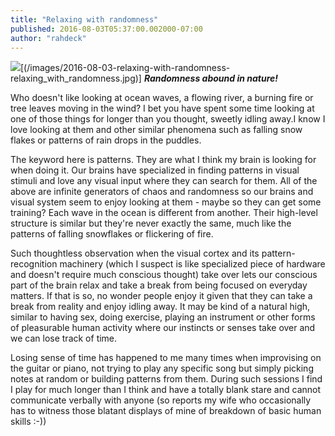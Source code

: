 ```yaml
---
title: "Relaxing with randomness"
published: 2016-08-03T05:37:00.002000-07:00
author: "rahdeck"
---
```

![](/images/thumbnails/2016-08-03-relaxing-with-randomness-relaxing_with_randomness.jpg)[(/images/2016-08-03-relaxing-with-randomness-relaxing_with_randomness.jpg)]
***Randomness abound in nature!***
  
Who doesn't like looking at ocean waves, a flowing river, a burning fire or tree leaves moving in the wind? I bet you have spent some time looking at one of those things for longer than you thought, sweetly idling away.I know I love looking at them and other similar phenomena such as falling snow flakes or patterns of rain drops in the puddles.

The keyword here is patterns. They are what I think my brain is looking for when doing it. Our brains have specialized in finding patterns in visual stimuli and love any visual input where they can search for them. All of the above are infinite generators of chaos and randomness so our brains and visual system seem to enjoy looking at them - maybe so they can get some training? Each wave in the ocean is different from another. Their high-level structure is similar but they're never exactly the same, much like the patterns of falling snowflakes or flickering of fire.  
  
Such thoughtless observation when the visual cortex and its pattern-recognition machinery (which I suspect is like specialized piece of hardware and doesn't require much conscious thought) take over lets our conscious part of the brain relax and take a break from being focused on everyday matters. If that is so, no wonder people enjoy it given that they can take a break from reality and enjoy idling away. It may be kind of a natural high, similar to having sex, doing exercise, playing an instrument or other forms of pleasurable human activity where our instincts or senses take over and we can lose track of time.

Losing sense of time has happened to me many times when improvising on the guitar or piano, not trying to play any specific song but simply picking notes at random or building patterns from them. During such sessions I find I play for much longer than I think and have a totally blank stare and cannot communicate verbally with anyone (so reports my wife who occasionally has to witness those blatant displays of mine of breakdown of basic human skills :-))